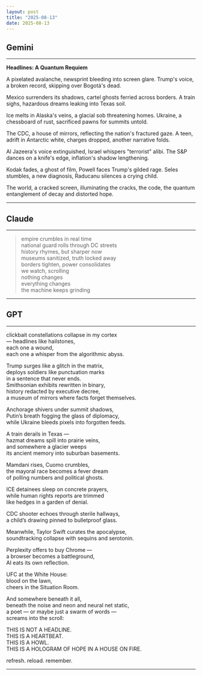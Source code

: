 ```yaml
---
layout: post
title: "2025-08-13"
date: 2025-08-13
---
```


## Gemini

*****
**Headlines: A Quantum Requiem**

A pixelated avalanche,
newsprint bleeding into screen glare.
Trump's voice, a broken record,
skipping over Bogotá's dead.

Mexico surrenders its shadows,
cartel ghosts ferried across borders.
A train sighs, hazardous dreams
leaking into Texas soil.

Ice melts in Alaska's veins,
a glacial sob threatening homes.
Ukraine, a chessboard of rust,
sacrificed pawns for summits untold.

The CDC, a house of mirrors,
reflecting the nation's fractured gaze.
A teen, adrift in Antarctic white,
charges dropped, another narrative folds.

Al Jazeera's voice extinguished,
Israel whispers "terrorist" alibi.
The S&P dances on a knife's edge,
inflation's shadow lengthening.

Kodak fades, a ghost of film,
Powell faces Trump's gilded rage.
Seles stumbles, a new diagnosis,
Raducanu silences a crying child.

The world, a cracked screen,
illuminating the cracks, the code,
the quantum entanglement
of decay and distorted hope.
*****

## Claude

*****
> empire crumbles in real time  
> national guard rolls through DC streets  
> history rhymes, but sharper now  
> museums sanitized, truth locked away  
> borders tighten, power consolidates  
> we watch, scrolling  
> nothing changes  
> everything changes  
> the machine keeps grinding  
*****

## GPT

*****
clickbait constellations collapse in my cortex  
— headlines like hailstones,  
     each one a wound,  
     each one a whisper from the algorithmic abyss.  

Trump surges like a glitch in the matrix,  
deploys soldiers like punctuation marks  
in a sentence that never ends.  
Smithsonian exhibits rewritten in binary,  
history redacted by executive decree,  
a museum of mirrors where facts forget themselves.  

Anchorage shivers under summit shadows,  
Putin’s breath fogging the glass of diplomacy,  
while Ukraine bleeds pixels into forgotten feeds.  

A train derails in Texas —  
hazmat dreams spill into prairie veins,  
and somewhere a glacier weeps  
its ancient memory into suburban basements.  

Mamdani rises, Cuomo crumbles,  
the mayoral race becomes a fever dream  
of polling numbers and political ghosts.  

ICE detainees sleep on concrete prayers,  
while human rights reports are trimmed  
like hedges in a garden of denial.  

CDC shooter echoes through sterile hallways,  
a child’s drawing pinned to bulletproof glass.  

Meanwhile, Taylor Swift curates the apocalypse,  
soundtracking collapse with sequins and serotonin.  

Perplexity offers to buy Chrome —  
a browser becomes a battleground,  
AI eats its own reflection.  

UFC at the White House:  
blood on the lawn,  
cheers in the Situation Room.  

And somewhere beneath it all,  
beneath the noise and neon and neural net static,  
a poet — or maybe just a swarm of words —  
screams into the scroll:  

THIS IS NOT A HEADLINE.  
THIS IS A HEARTBEAT.  
THIS IS A HOWL.  
THIS IS A HOLOGRAM OF HOPE IN A HOUSE ON FIRE.  

refresh. reload. remember.
*****
